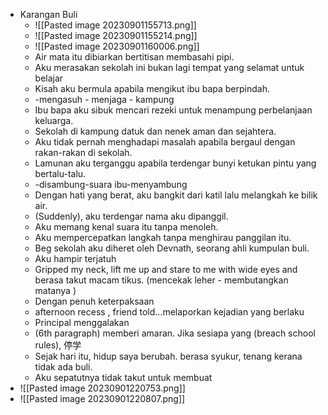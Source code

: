 - Karangan Buli
	- ![[Pasted image 20230901155713.png]]
	- ![[Pasted image 20230901155214.png]]
	- ![[Pasted image 20230901160006.png]]
	- Air mata itu dibiarkan bertitisan membasahi pipi. 
	- Aku merasakan sekolah ini bukan lagi tempat yang selamat untuk belajar
	- Kisah aku bermula apabila mengikut ibu bapa berpindah. 
	- -mengasuh - menjaga - kampung
	- Ibu bapa aku sibuk mencari rezeki untuk menampung perbelanjaan keluarga. 
	- Sekolah di kampung datuk dan nenek aman dan sejahtera. 
	- Aku tidak pernah menghadapi masalah apabila bergaul dengan rakan-rakan di sekolah.
	- Lamunan aku terganggu apabila terdengar bunyi ketukan pintu yang bertalu-talu. 
	- -disambung-suara ibu-menyambung
	- Dengan hati yang berat, aku bangkit dari katil lalu melangkah ke bilik air. 
	- (Suddenly), aku terdengar nama aku dipanggil. 
	- Aku memang kenal suara itu tanpa menoleh.
	- Aku mempercepatkan langkah tanpa menghirau panggilan itu. 
	- Beg sekolah aku diheret oleh Devnath, seorang ahli kumpulan buli. 
	- Aku hampir terjatuh 
	- Gripped my neck, lift me up and stare to me with wide eyes and berasa takut macam tikus. (mencekak leher - membutangkan matanya )
	- Dengan penuh keterpaksaan  
	- afternoon recess , friend told…melaporkan kejadian yang berlaku
	- Principal menggalakan 
	- (6th paragraph) memberi amaran. Jika sesiapa yang (breach school rules), 停学
	- Sejak hari itu, hidup saya berubah. berasa syukur, tenang kerana tidak ada buli. 
	- Aku sepatutnya tidak takut untuk membuat 
- ![[Pasted image 20230901220753.png]]
- ![[Pasted image 20230901220807.png]]